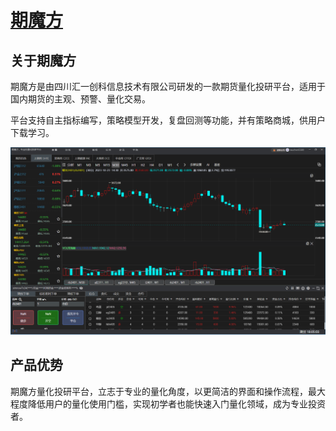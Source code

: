 # [期魔方]()

## 关于期魔方

期魔方是由四川汇一创科信息技术有限公司研发的一款期货量化投研平台，适用于国内期货的主观、预警、量化交易。

平台支持自主指标编写，策略模型开发，复盘回测等功能，并有策略商城，供用户下载学习。

![img1](../docs/static/typora-user-images/image-20231023180514377.png "标记")

## 产品优势

期魔方量化投研平台，立志于专业的量化角度，以更简洁的界面和操作流程，最大程度降低用户的量化使用门槛，实现初学者也能快速入门量化领域，成为专业投资者。